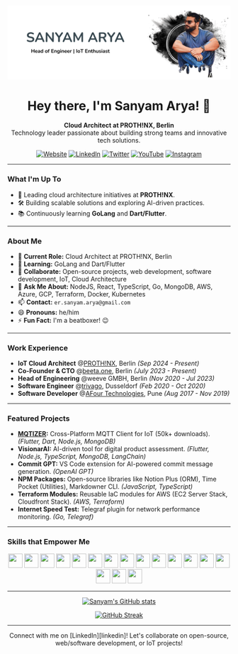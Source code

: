 ![Website](https://raw.githubusercontent.com/ersanyamarya/ersanyamarya/master/assets/images/header.png)

<h1 align="center">Hey there, I'm Sanyam Arya! 👋</h1>

<p align="center">
  <b>Cloud Architect at PROTH!NX, Berlin</b><br>
  Technology leader passionate about building strong teams and innovative tech solutions.
</p>

<p align="center">
  <a href="https://sanyamarya.com/"><img alt="Website" src="https://img.shields.io/badge/Website-%234CAF50.svg?&style=for-the-badge&logo=google-chrome&logoColor=white" /></a>
  <a href="https://www.linkedin.com/in/sanyam-arya"><img alt="LinkedIn" src="https://img.shields.io/badge/LinkedIn-%230077B5.svg?&style=for-the-badge&logo=linkedin&logoColor=white" /></a>
  <a href="https://twitter.com/sanyamarya"><img alt="Twitter" src="https://img.shields.io/badge/Twitter-%231DA1F2.svg?&style=for-the-badge&logo=twitter&logoColor=white" /></a>
  <a href="https://www.youtube.com/channel/UC0okncheoaqZp1UFmw9YEsA"><img alt="YouTube" src="https://img.shields.io/badge/YouTube-%23FF0000.svg?&style=for-the-badge&logo=youtube&logoColor=white" /></a>
  <a href="https://www.instagram.com/sanyamarya/"><img alt="Instagram" src="https://img.shields.io/badge/Instagram-%23E4405F.svg?&style=for-the-badge&logo=instagram&logoColor=white" /></a>
</p>

---

### What I'm Up To

- 🚀 Leading cloud architecture initiatives at **PROTH!NX**.
- 🛠️ Building scalable solutions and exploring AI-driven practices.
- 📚 Continuously learning **GoLang** and **Dart/Flutter**.

---

### About Me

- 🔭 **Current Role:** Cloud Architect at PROTH!NX, Berlin
- 🌱 **Learning:** GoLang and Dart/Flutter
- 👯 **Collaborate:** Open-source projects, web development, software development, IoT, Cloud Architecture
- 💬 **Ask Me About:** NodeJS, React, TypeScript, Go, MongoDB, AWS, Azure, GCP, Terraform, Docker, Kubernetes
- 📫 **Contact:** `er.sanyam.arya@gmail.com`
- 😄 **Pronouns:** he/him
- ⚡ **Fun Fact:** I'm a beatboxer! 😉

---

### Work Experience

- **IoT Cloud Architect** @[PROTH!NX](https://prothinx.io/), Berlin _(Sep 2024 - Present)_
- **Co-Founder & CTO** @[beeta.one](https://beeta.one/), Berlin _(July 2023 - Present)_
- **Head of Engineering** @weeve GMBH, Berlin _(Nov 2020 - Jul 2023)_
- **Software Engineer** @[trivago](https://www.trivago.com/), Dusseldorf _(Feb 2020 - Oct 2020)_
- **Software Developer** @[AFour Technologies](https://afourtech.com/), Pune _(Aug 2017 - Nov 2019)_

---

### Featured Projects

- **[MQTIZER](https://play.google.com/store/apps/details?id=com.sanyamarya.mqtizermqtt_client&hl=en_US&pcampaignid=pcampaignidMKT-Other-global-all-co-prtnr-py-PartBadge-Mar2515-1):** Cross-Platform MQTT Client for IoT (50k+ downloads). _(Flutter, Dart, Node.js, MongoDB)_
- **VisionarAI:** AI-driven tool for digital product assessment. _(Flutter, Node.js, TypeScript, MongoDB, LangChain)_
- **Commit GPT:** VS Code extension for AI-powered commit message generation. _(OpenAI GPT)_
- **NPM Packages:** Open-source libraries like Notion Plus (ORM), Time Pocket (Utilities), Markdowner CLI. _(JavaScript, TypeScript)_
- **Terraform Modules:** Reusable IaC modules for AWS (EC2 Server Stack, Cloudfront Stack). _(AWS, Terraform)_
- **Internet Speed Test:** Telegraf plugin for network performance monitoring. _(Go, Telegraf)_

---

### Skills that Empower Me

<p align="center">
  <img height="32" width="32" src="https://cdn.simpleicons.org/typescript" />
  <img height="32" width="32" src="https://cdn.simpleicons.org/nodedotjs" />
  <img height="32" width="32" src="https://cdn.simpleicons.org/go" />
  <img height="32" width="32" src="https://cdn.simpleicons.org/flutter" />
  <img height="32" width="32" src="https://cdn.simpleicons.org/react" />
  <img height="32" width="32" src="https://cdn.svgporn.com/logos/aws-elastic-beanstalk.svg" />
  <img height="32" width="32" src="https://cdn.svgporn.com/logos/microsoft-azure.svg" />
  <img height="32" width="32" src="https://cdn.simpleicons.org/googlecloud" />
  <img height="32" width="32" src="https://cdn.simpleicons.org/terraform" />
  <img height="32" width="32" src="https://cdn.simpleicons.org/docker" />
  <img height="32" width="32" src="https://cdn.simpleicons.org/kubernetes" />
  <img height="32" width="32" src="https://cdn.simpleicons.org/mongodb" />
  <img height="32" width="32" src="https://cdn.simpleicons.org/git" />
  <img height="32" width="32" src="https://cdn.simpleicons.org/arduino" />
  <img height="32" width="32" src="https://cdn.svgporn.com/logos/figma.svg" />
  <img height="32" width="32" src="https://cdn.simpleicons.org/nginx" />
  <img height="32" width="32" src="https://cdn.simpleicons.org/ubuntu" />
</p>

---

<p align="center">
  <a href="https://github.com/ersanyamarya/github-readme-stats">
    <img src="https://github-readme-stats.vercel.app/api?username=ersanyamarya&show_icons=true&theme=radical" alt="Sanyam's GitHub stats" />
  </a>
</p>

<p align="center">
  <a href="https://git.io/streak-stats">
    <img src="https://github-readme-streak-stats.herokuapp.com?user=ersanyamarya&theme=radical&hide_border=true&border_radius=4&card_width=1024" alt="GitHub Streak" />
  </a>
</p>

---

<p align="center">
Connect with me on [LinkedIn][linkedin]! Let's collaborate on open-source, web/software development, or IoT projects!
</p>

[website]: https://sanyamarya.com/

[twitter]: https://twitter.com/sanyamarya

[youtube]: https://www.youtube.com/channel/UC0okncheoaqZp1UFmw9YEsA

[instagram]: https://www.instagram.com/sanyamarya/

[linkedin]: https://www.linkedin.com/in/sanyam-arya
